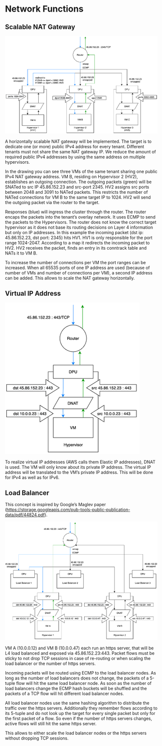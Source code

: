 # Network Functions

## Scalable NAT Gateway

![NAT Gateway](assets/nat-gateway.png)

A horizontally scalable NAT gateway will be implemented. The target is to dedicate one (or more) public IPv4 address for every tenant. Different tenants must not share the same NAT gateway IP. We reduce the amount of required public IPv4 addresses by using the same address on multiple hypervisors.

In the drawing you can see three VMs of the same tenant sharing one public IPv4 NAT gateway address. VM B, residing on Hypervisor 2 (HV2), establishes an outgoing connection. The outgoing packets (green) will be SNATed to src IP 45.86.152.23 and src-port 2345. HV2 assigns src ports between 2048 and 3091 to NATed packets. This restricts the number of NATed connections for VM B to the same target IP to 1024. HV2 will send the outgoing packet via the router to the target.

Responses (blue) will ingress the cluster through the router. The router encaps the packets into the tenant’s overlay network. It uses ECMP to send the packets to the Hypervisors. The router does not know the correct target hypervisor as it does not base its routing decisions on Layer 4 information but only on IP addresses. In this example the incoming packet (dst ip: 45.86.152.23, dst port: 2345) hits HV1. HV1 is only responsible for the port range 1024-2047. According to a map it redirects the incoming packet to HV2. HV2 receives the packet, finds an entry in its conntrack table and NATs it to VM B.

To increase the number of connections per VM the port ranges can be increased. When all 65535 ports of one IP address are used (because of number of VMs and number of connections per VM), a second IP address can be added. This allows to scale the NAT gateway horizontally.


## Virtual IP Address

![Virtual IP Address](assets/vip.png)

To realize virtual IP addresses (AWS calls them Elastic IP addresses), DNAT is used. The VM will only know about its private IP address. The virtual IP address will be translated to the VM’s private IP address. This will be done for IPv4 as well as for IPv6.


## Load Balancer

This concept is inspired by Google’s Maglev paper (https://storage.googleapis.com/pub-tools-public-publication-data/pdf/44824.pdf).

![L4 Load Balancer](assets/l4lb.png)

VM A (10.0.0.12) and VM B (10.0.0.47) each run an https server, that will be L4 load balanced and exposed via 45.86.152.23:443. Packet flows must be sticky to not drop TCP sessions in case of re-routing or when scaling the load balancer or the number of https servers.

Incoming packets will be routed using ECMP to the load balancer nodes. As long as the number of load balancers does not change, the packets of a 5-tuple flow will hit the same load balancer node. As soon as the number of load balancers change the ECMP hash buckets will be shuffled and the packets of a TCP flow will hit different load balancer nodes.

All load balancer nodes use the same hashing algorithm to distribute the traffic over the https servers. Additionally they remember flows according to its 5-tuple and do not look up the target for every single packet but only for the first packet of a flow. So even if the number of https servers changes, active flows will still hit the same https server.

This allows to either scale the load balancer nodes or the https servers without dropping TCP sessions.